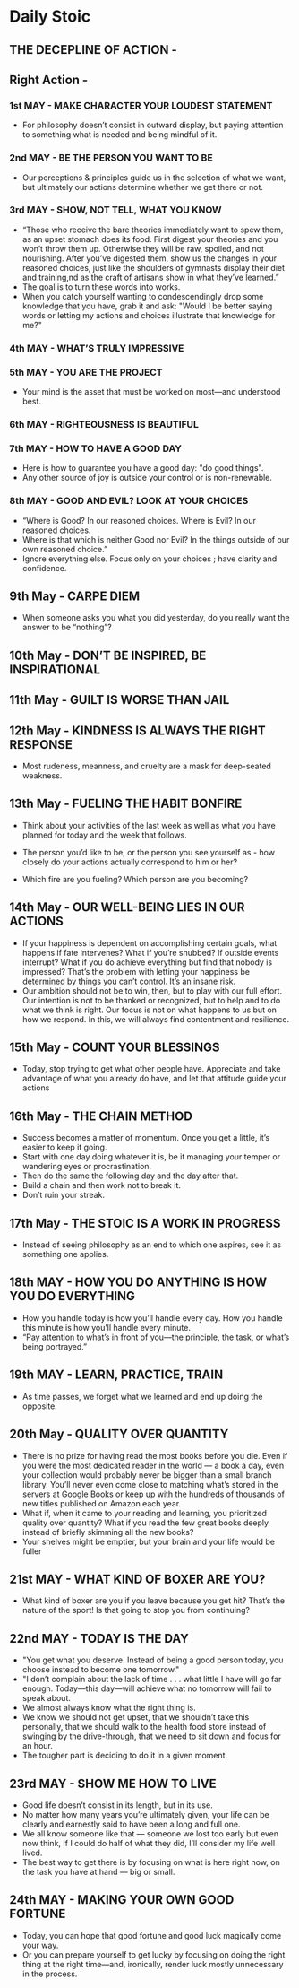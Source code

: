 # Daily Stoic

## THE DECEPLINE OF ACTION -

## Right Action -

### 1st MAY - MAKE CHARACTER YOUR LOUDEST STATEMENT

- For philosophy doesn’t consist in outward display, but paying attention to something what is needed and being mindful of it.

### 2nd MAY - BE THE PERSON YOU WANT TO BE

- Our perceptions & principles guide us in the selection of what we want, but ultimately our actions determine whether we get there or not.

### 3rd MAY - SHOW, NOT TELL, WHAT YOU KNOW

- “Those who receive the bare theories immediately want to spew them, as an upset stomach does its food. First digest your theories and you won’t throw them up. Otherwise they will be raw, spoiled, and not nourishing. After you’ve digested them, show us the changes in your reasoned choices, just like the shoulders of
gymnasts display their diet and training,nd as the craft of artisans show in what they’ve learned.”
- The goal is to turn these words into works.
- When you catch yourself wanting to condescendingly drop some knowledge that you have, grab it and ask: "Would I be better saying words or letting my actions and choices illustrate that knowledge for me?"

### 4th MAY - WHAT’S TRULY IMPRESSIVE

### 5th MAY - YOU ARE THE PROJECT

- Your mind is the asset that must be worked on most—and understood best.

### 6th MAY - RIGHTEOUSNESS IS BEAUTIFUL

### 7th MAY - HOW TO HAVE A GOOD DAY

- Here is how to guarantee you have a good day: "do good things".
- Any other source of joy is outside your control or is non-renewable.

### 8th MAY - GOOD AND EVIL? LOOK AT YOUR CHOICES

- “Where is Good? In our reasoned choices. Where is Evil? In our reasoned choices. 
- Where is that which is neither Good nor Evil? In the things outside of our own reasoned choice.”
- Ignore everything else. Focus only on your choices ; have clarity and confidence.

## 9th May - CARPE DIEM

- When someone asks you what you did yesterday, do you really want the answer to be “nothing”?

## 10th May - DON’T BE INSPIRED, BE INSPIRATIONAL

## 11th May - GUILT IS WORSE THAN JAIL

## 12th May - KINDNESS IS ALWAYS THE RIGHT RESPONSE

- Most rudeness, meanness, and cruelty are a mask for deep-seated
weakness.

## 13th May - FUELING THE HABIT BONFIRE

- Think about your activities of the last week as well as what you have
planned for today and the week that follows. 

- The person you’d like to be, or the person you see yourself as - 
how closely do  your actions actually correspond to him or her? 

- Which fire are you fueling? Which person are you becoming?

## 14th May - OUR WELL-BEING LIES IN OUR ACTIONS

- If your happiness is dependent on accomplishing certain goals, what happens if fate intervenes? What if you’re snubbed? If outside events interrupt? What if you do achieve everything but find that nobody is impressed? That’s the problem with letting your happiness be determined by things you can’t control. It’s an insane risk.
- Our ambition should not be to win, then, but to play with our full effort. Our intention is not to be thanked or recognized, but to help and to do what
we think is right. Our focus is not on what happens to us but on how we respond. In this, we will always find contentment and resilience.

## 15th May - COUNT YOUR BLESSINGS

- Today, stop trying to get what other people have. Appreciate and take advantage of what you already do have, and let that attitude guide your actions

## 16th May - THE CHAIN METHOD

- Success becomes a matter of momentum. Once you get a little, it’s easier to keep it going.
- Start with one day doing whatever it is, be it managing your temper or wandering eyes or procrastination. 
- Then do the same the following day and the day after that.
- Build a chain and then work not to break it. 
- Don’t ruin your streak.

## 17th May - THE STOIC IS A WORK IN PROGRESS

- Instead of seeing philosophy as an end to which one aspires, see it as something one applies.

## 18th MAY - HOW YOU DO ANYTHING IS HOW YOU DO EVERYTHING

- How you handle today is how you’ll handle every day. How you handle this minute is how you’ll handle every minute.
- “Pay attention to what’s in front of you—the principle, the task, or what’s being portrayed.”

## 19th MAY - LEARN, PRACTICE, TRAIN

- As time passes, we forget what we learned and end up doing the opposite.

## 20th May - QUALITY OVER QUANTITY

- There is no prize for having read the most books before you die. Even if you were the most dedicated reader in the world — a book a day, even your collection would probably never be bigger than a small branch library. You’ll never even come close to matching what’s stored in the servers at Google Books or keep up with the hundreds of thousands of new titles published on Amazon each year.
- What if, when it came to your reading and learning, you prioritized quality over quantity? What if you read the few great books deeply instead of briefly skimming all the new books? 
- Your shelves might be emptier, but your brain and your life would be fuller

## 21st MAY - WHAT KIND OF BOXER ARE YOU?

- What kind of boxer are you if you leave because you get hit? That’s the nature of the sport! Is that going to stop you from continuing?

## 22nd MAY - TODAY IS THE DAY

- "You get what you deserve. Instead of being a good person today, you choose instead to become one tomorrow."
- "I don’t complain about the lack of time . . . what little I have will go far enough. Today—this day—will achieve what no tomorrow will fail to speak about.
- We almost always know what the right thing is.
- We know we should not get upset, that we shouldn’t take this personally, that we should walk to the health food store instead of swinging by the drive-through, that we need to sit down and focus for an hour.
- The tougher part is deciding to do it in a given moment.

## 23rd MAY - SHOW ME HOW TO LIVE

- Good life doesn’t consist in its length, but in its use.
- No matter how many years you’re ultimately given, your life can be clearly and earnestly said to have been a long and full one.
- We all know someone like that — someone we lost too early but even now think, If I could do half of what they did, I’ll consider my life well lived.
- The best way to get there is by focusing on what is here right now, on the task you have at hand — big or small.

## 24th MAY - MAKING YOUR OWN GOOD FORTUNE

- Today, you can hope that good fortune and good luck magically come your way.
- Or you can prepare yourself to get lucky by focusing on doing the right thing at the right time—and, ironically, render luck mostly unnecessary in the process.
